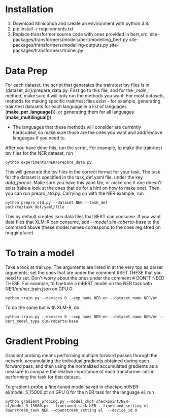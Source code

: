# Installation
1. Download Miniconda and create an environment with python 3.8.
2. pip install -r requirements.txt
3. Replace transformer source code with ones provided in bert_src:
    site-packages/transformers/models/bert/modelling_bert.py
    site-packages/transformers/modelling-outputs.py
    site-packages/transformers/trainer.py

# Data Prep
For each dataset, the script that generates the train/test tsv files is in {dataset_dir}/prepare_data.py. First go to this file, and for the \__main__ method, make sure it will only run the methods you want. For most datasets, methods for making specific train/test files exist - for example, generating train/test datasets for each language in a list of languages (__make_per_language()__), or generating them for all languages (__make_multilingual()__).
* The languages that these methods will consider are currently hardcoded, so make sure those are the ones you want and add/remove languages if you need to.

After you have done this, run the script. For example, to make the train/test tsv files for the NER dataset, run 
```console
python experiments/NER/prepare_data.py
```
This will generate the tsv files in the correct format for your task. The task for the dataset is specified in the task_def.yaml file, under the key *data_format*. Make sure you have this yaml file, or make one if one doesn't exist (take a look at the ones that do for a hint on how to make one). Then, you can run prepro_std.py. Carrying on with the NER example, run
```console
python prepro_std.py --dataset NER --task_def path/to/task_def/yaml/file
```
This by default creates json data files that BERT can consume. If you want data files that XLM-R can consume, add *--model xlm-roberta-base* to the command above (these model names correspond to the ones registred on huggingface).
# To train a model
Take a look at train.py. The arguments are listed in at the very top as parser arguments; set the ones that are under the comment \#SET THESE that you need to set. Don't worry about the ones under the comment \# DON"T NEED THESE. For example, to finetune a mBERT model on the NER task with NER/en/ner_train.json on GPU 0:
```console
python train.py --devices 0 --exp_name NER-en --dataset_name NER/en
```
To do the same but with XLM-R, do
```console
python train.py --devices 0 --exp_name NER-en --dataset_name NER/en --bert_model_type xlm-roberta-base
```
# Gradient Probing
Gradient probing means performing multiple forward passes thorugh the network, accumulating the individual gradients obtained during each forward pass, and then using the normalized accumulated gradients as a measure to compare the relative importance of each transformer cell in performing the task for that dataset.

To gradient-probe a fine-tuned model saved in checkpoint/NER-el/model_5_15000.pt on GPU 0 for the NER task for the language el, run
```console
python gradient_probing.py --model_ckpt checkpoint/NER-el/model_5_15000.pt --finetuned_task NER --finetuned_setting el --downstream_task NER --downstream_setting el  --device_id 0
```

